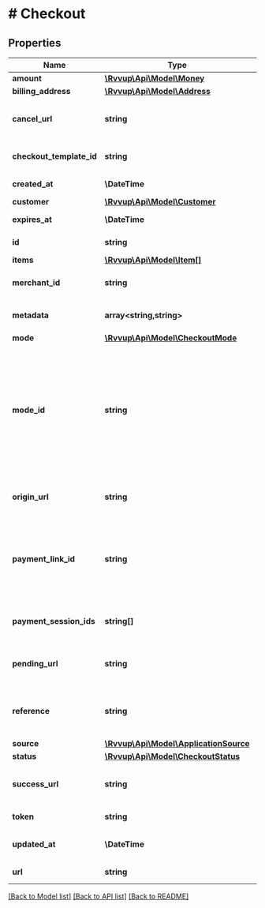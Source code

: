 # # Checkout

## Properties

Name | Type | Description | Notes
------------ | ------------- | ------------- | -------------
**amount** | [**\Rvvup\Api\Model\Money**](Money.md) |  | [optional]
**billing_address** | [**\Rvvup\Api\Model\Address**](Address.md) |  | [optional]
**cancel_url** | **string** | The URL to redirect the customer to if the checkout does not complete successfully. | [optional]
**checkout_template_id** | **string** | The ID of the checkout template to use for this checkout. |
**created_at** | **\DateTime** | The datetime when the checkout was created. |
**customer** | [**\Rvvup\Api\Model\Customer**](Customer.md) |  | [optional]
**expires_at** | **\DateTime** | The datetime when the checkout will expire. |
**id** | **string** | The unique ID of the checkout. |
**items** | [**\Rvvup\Api\Model\Item[]**](Item.md) |  |
**merchant_id** | **string** | The ID of the merchant that owns this checkout. |
**metadata** | **array<string,string>** | Key value pairs to store additional information about the checkout. |
**mode** | [**\Rvvup\Api\Model\CheckoutMode**](CheckoutMode.md) |  |
**mode_id** | **string** | Id related to this checkout mode. The associated AccountStatement&#39;s id for the ACCOUNT_STATEMENT mode.The associated PaymentLink&#39;s id for the PAYMENT_LINK mode.The checkout&#39;s id for the CHECKOUT and VIRTUAL_TERMINAL mode. |
**origin_url** | **string** | The URL that the customer was on when the checkout was created. | [optional]
**payment_link_id** | **string** | The ID of the payment link that was used to create this checkout.This field is deprecated and will be removed in a future version.Use the modeId field instead. | [optional]
**payment_session_ids** | **string[]** | The IDs of the payment sessions that were created for this checkout. |
**pending_url** | **string** | The URL to redirect the customer to if the checkout falls into a pending payment flow. | [optional]
**reference** | **string** | Your reference to identify the checkout and the subsequently created payment sessions. | [optional]
**source** | [**\Rvvup\Api\Model\ApplicationSource**](ApplicationSource.md) |  |
**status** | [**\Rvvup\Api\Model\CheckoutStatus**](CheckoutStatus.md) |  |
**success_url** | **string** | The URL to redirect the customer to after the checkout is completed successfully. | [optional]
**token** | **string** | The checkout session token. |
**updated_at** | **\DateTime** | The datetime when the checkout was last updated. |
**url** | **string** | The URL to the hosted checkout page. |

[[Back to Model list]](../../README.md#models) [[Back to API list]](../../README.md#endpoints) [[Back to README]](../../README.md)
